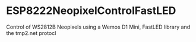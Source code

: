 # ESP8222NeopixelControlFastLED
Control of WS2812B Neopixels using a Wemos D1 Mini, FastLED library and the tmp2.net protocl
